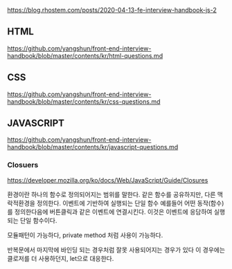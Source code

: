 
https://blog.rhostem.com/posts/2020-04-13-fe-interview-handbook-js-2


## HTML
https://github.com/yangshun/front-end-interview-handbook/blob/master/contents/kr/html-questions.md


## CSS
https://github.com/yangshun/front-end-interview-handbook/blob/master/contents/kr/css-questions.md


## JAVASCRIPT
https://github.com/yangshun/front-end-interview-handbook/blob/master/contents/kr/javascript-questions.md

### Closuers
https://developer.mozilla.org/ko/docs/Web/JavaScript/Guide/Closures

환경이란 하나의 함수로 정의되어지는 범위를 말한다.
같은 함수를 공유하지만, 다른 맥락적환경을 정의한다.
이벤트에 기반하여 실행되는 단일 함수
예를들어 어떤 동작(함수)를 정의한다음에 버튼클릭과 같은 이벤트에 연결시킨다. 이것은 이벤트에 응담하여 실행되는 단일 함수이다.

모듈패턴이 가능하다, private method 처럼 사용이 가능하다.

반복문에서 마지막에 바인딩 되는 경우처럼 잘못 사용되어지는 경우가 있다
이 경우에는 클로저를 더 사용하던지, let으로 대응한다.